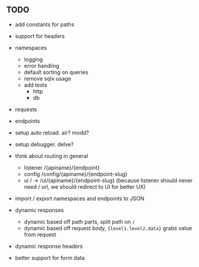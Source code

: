 ## TODO

- add constants for paths
- support for headers



- namespaces
  - logging
  - error handling
  - default sorting on queries
  - remove sqlx usage
  - add tests
    - http
    - db
- requests
- endpoints

- setup auto reload. air? modd?
- setup debugger. delve?

- think about routing in general
    - listener /{apiname}/{endpoint}
    - config /config/{apiname}/{endpoint-slug}
    - ui / -> /ui/{apiname}/{endpoint-slug} (because listener should never need / url, we should redirect to UI for better UX)

 - import / export namespaces and endpoints to JSON

 - dynamic responses
   - dynamic based off path parts, split path on `/`
   - dynamic based off request body, `{level1.level2.data}` grabs value from request

 - dynamic response headers
 - better support for form data